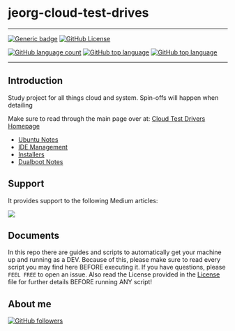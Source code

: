 # jeorg-cloud-test-drives

---

[![Generic badge](https://img.shields.io/static/v1.svg?label=GitHub&message=JEOrg%20Cloud%20Test%20Drives%20☁️&color=informational)](https://github.com/jesperancinha/jeorg-cloud-test-drives)
[![GitHub License](https://img.shields.io/badge/license-Apache%20License%202.0-blue.svg?style=flat)](https://www.apache.org/licenses/LICENSE-2.0)

[![GitHub language count](https://img.shields.io/github/languages/count/jesperancinha/jeorg-cloud-test-drives.svg)](#)
[![GitHub top language](https://img.shields.io/github/languages/top/jesperancinha/jeorg-cloud-test-drives.svg)](#)
[![GitHub top language](https://img.shields.io/github/languages/code-size/jesperancinha/jeorg-cloud-test-drives.svg)](#)

---

## Introduction

Study project for all things cloud and system. Spin-offs will happen when detailing

Make sure to read through the main page over at:
[Cloud Test Drivers Homepage](https://jesperancinha.github.io/jeorg-cloud-test-drives/)

- [Ubuntu Notes](UbuntuNotes.md)
- [IDE Management](IdeManagement.md)
- [Installers](Installers.md)
- [Dualboot Notes](DualbootNotes.md)

## Support 
It provides support to the following Medium articles:

[![](https://img.shields.io/badge/Chrome%20OS%20Guide%20to%20go%20from%20Zero%20to%20DevOps%20Hero%20in%20a%20nutshell-12100E?style=for-the-badge&logo=medium&logoColor=white)](https://medium.com/swlh/chrome-os-guide-to-go-from-zero-to-devops-hero-in-a-nutshell-f66c4bc5782f)

## Documents

 In this repo there are guides and scripts to automatically get your machine up and running as a DEV. Because of this, please make sure to read every script you may find here BEFORE executing it. If you have questions, please `FEEL FREE` to open an issue. Also read the License provided in the [License](./License) file for further details BEFORE running ANY script!

## About me

[![GitHub followers](https://img.shields.io/github/followers/jesperancinha.svg?label=Jesperancinha&style=for-the-badge&logo=github&color=grey "GitHub")](https://github.com/jesperancinha)
